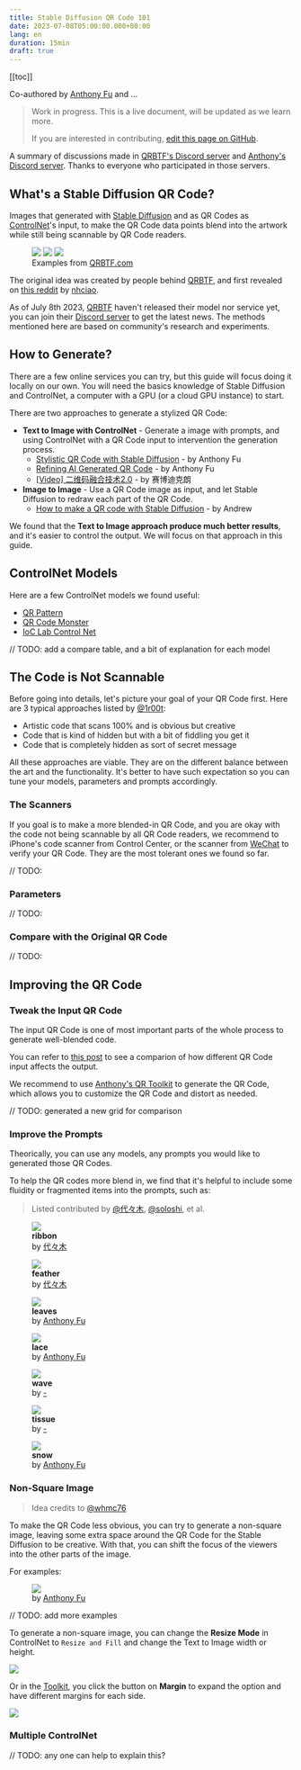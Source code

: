 ```yaml
---
title: Stable Diffusion QR Code 101
date: 2023-07-08T05:00:00.000+00:00
lang: en
duration: 15min
draft: true
---
```


[[toc]]

<p>
<span i-carbon-events mr1 /> Co-authored by <a href="https://antfu.me" target="_blank">Anthony Fu</a> and ...
</p>

> Work in progress. This is a live document, will be updated as we learn more.
>
> If you are interested in contributing, [edit this page on GitHub](https://github.com/antfu/antfu.me/edit/main/pages/posts/ai-qrcode-refine.md).

A summary of discussions made in [QRBTF's Discord server](https://discord.gg/V9CNuqYfte) and [Anthony's Discord server](https://chat.antfu.me). Thanks to everyone who participated in those servers.

## What's a Stable Diffusion QR Code?

Images that generated with [Stable Diffusion](https://stability.ai/blog/stable-diffusion-public-release) and as QR Codes as [ControlNet](https://github.com/lllyasviel/ControlNet)'s input, to make the QR Code data points blend into the artwork while still being scannable by QR Code readers.

<figure>
  <div grid="~ cols-3 gap-1" lg:scale-120 md:scale-110>
    <img src="/images/ai-qrcode-101-example2.jpg" rounded shadow />
    <img src="/images/ai-qrcode-101-example1.jpg" rounded shadow />
    <img src="/images/ai-qrcode-101-example3.jpg" rounded shadow />
  </div>
  <figcaption class="mt0!" text-center>Examples from <a href="https://qrbtf.com/">QRBTF.com</a></figcaption>
</figure>

The original idea was created by people behind [QRBTF](https://qrbtf.com/), and first revealed on [this reddit](https://www.reddit.com/r/StableDiffusion/comments/141hg9x/controlnet_for_qr_code/) by [nhciao](https://www.reddit.com/user/nhciao/).

As of July 8th 2023, [QRBTF](https://qrbtf.com/) haven't released their model nor service yet, you can join their [Discord server](https://discord.gg/V9CNuqYfte) to get the latest news. The methods mentioned here are based on community's research and experiments.

## How to Generate?

There are a few online services you can try, but this guide will focus doing it locally on our own. You will need the basics knowledge of Stable Diffusion and ControlNet, a computer with a GPU (or a cloud GPU instance) to start.

There are two approaches to generate a stylized QR Code:

- **Text to Image with ControlNet** - Generate a image with prompts, and using ControlNet with a QR Code input to intervention the generation process.
  - [Stylistic QR Code with Stable Diffusion](/posts/ai-qrcode) - by Anthony Fu
  - [Refining AI Generated QR Code](/posts/ai-qrcode-refine) - by Anthony Fu
  - [[Video] 二维码融合技术2.0](https://www.bilibili.com/video/BV1zF411R7xg/) - by 赛博迪克朗
- **Image to Image** - Use a QR Code image as input, and let Stable Diffusion to redraw each part of the QR Code.
  - [How to make a QR code with Stable Diffusion](https://stable-diffusion-art.com/qr-code/) - by Andrew

We found that the **Text to Image approach produce much better results**, and it's easier to control the output. We will focus on that approach in this guide.

## ControlNet Models

Here are a few ControlNet models we found useful:

- [QR Pattern](https://civitai.com/models/90940/controlnet-qr-pattern-qr-codes)
- [QR Code Monster](https://huggingface.co/monster-labs/control_v1p_sd15_qrcode_monster)
- [IoC Lab Control Net](https://huggingface.co/ioclab/ioc-controlnet/tree/main/models)

// TODO: add a compare table, and a bit of explanation for each model

## The Code is Not Scannable

Before going into details, let's picture your goal of your QR Code first. Here are 3 typical approaches listed by [@1r00t](https://github.com/1r00t):

- Artistic code that scans 100% and is obvious but creative
- Code that is kind of hidden but with a bit of fiddling you get it
- Code that is completely hidden as sort of secret message

All these approaches are viable. They are on the different balance between the art and the functionality. It's better to have such expectation so you can tune your models, parameters and prompts accordingly.

### The Scanners

If you goal is to make a more blended-in QR Code, and you are okay with the code not being scannable by all QR Code readers, we recommend to iPhone's code scanner from Control Center, or the scanner from [WeChat](https://www.wechat.com/en/) to verify your QR Code. They are the most tolerant ones we found so far.

// TODO:

### Parameters

// TODO:

### Compare with the Original QR Code

// TODO: 

## Improving the QR Code

### Tweak the Input QR Code

The input QR Code is one of most important parts of the whole process to generate well-blended code.

You can refer to [this post](/posts/ai-qrcode-refine#generating-the-base-qr-code) to see a comparion of how different QR Code input affects the output.

We recommend to use [Anthony's QR Toolkit](https://qrcode.antfu.me/) to generate the QR Code, which allows you to customize the QR Code and distort as needed.

// TODO: generated a new grid for comparison

### Improve the Prompts

Theorically, you can use any models, any prompts you would like to generated those QR Codes.

To help the QR codes more blend in, we find that it's helpful to include some fluidity or fragmented items into the prompts, such as:

> Listed contributed by [@代々木](https://discord.com/channels/1120565504545935404/1121837799054778460/1127208037048918107), [@soloshi](https://discord.com/channels/1120565504545935404/1121837799054778460/1127207924905820160), et al.

<div py15>
  <div grid="~ cols-3 gap-x-2 gap-y-4" lg:scale-110 md:scale-105>
    <figure important-my-0>
      <img src="/images/ai-qrcode-101-prompt-ribbon.jpg" rounded-md shadow />
      <figcaption text-center>
        <b text-lg>ribbon</b>
        <div text-xs mt1>by <a href="https://www.xiaohongshu.com/user/profile/5be8fb806b58b745447aab0f" target="_blank">代々木</a></div>
      </figcaption>
    </figure>
    <figure important-my-0>
      <img src="/images/ai-qrcode-101-prompt-feather.jpg" rounded-md shadow />
      <figcaption text-center>
        <b text-lg>feather</b>
        <div text-xs mt1>by <a href="https://www.xiaohongshu.com/user/profile/5be8fb806b58b745447aab0f" target="_blank">代々木</a></div>
      </figcaption>
    </figure>
    <figure important-my-0>
      <img src="/images/ai-qrcode-refine-distort-result.png" rounded-md shadow />
      <figcaption text-center>
        <b text-lg>leaves</b>
        <div text-xs mt1>by <a href="https://antfu.me" target="_blank">Anthony Fu</a></div>
      </figcaption>
    </figure>
    <figure important-my-0>
      <img src="/images/ai-qrcode-101-prompt-lace.jpg" rounded-md shadow />
      <figcaption text-center>
        <b text-lg>lace</b>
        <div text-xs mt1>by <a href="https://antfu.me" target="_blank">Anthony Fu</a></div>
      </figcaption>
    </figure>
    <figure important-my-0>
      <img src="/og-icon.png" rounded-md shadow />
      <figcaption text-center>
        <b text-lg>wave</b>
        <div text-xs mt1>by <a href="https://antfu.me" target="_blank">-</a></div>
      </figcaption>
    </figure>
    <figure important-my-0>
      <img src="/og-icon.png" rounded-md shadow />
      <figcaption text-center>
        <b text-lg>tissue</b>
        <div text-xs mt1>by <a href="https://antfu.me" target="_blank">-</a></div>
      </figcaption>
    </figure>
    <figure important-my-0>
      <img src="/images/ai-qrcode-101-prompt-snow.jpg" rounded-md shadow />
      <figcaption text-center>
        <b text-lg>snow</b>
        <div text-xs mt1>by <a href="https://antfu.me" target="_blank">Anthony Fu</a></div>
      </figcaption>
    </figure>
  </div>
</div>

### Non-Square Image

> Idea credits to [@whmc76](https://space.bilibili.com/339984/)

To make the QR Code less obvious, you can try to generate a non-square image, leaving some extra space around the QR Code for the Stable Diffusion to be creative. With that, you can shift the focus of the viewers into the other parts of the image. 

For examples:

<figure>
  <img src="/images/ai-qrcode-101-non-square-example1.jpg" rounded shadow />
  <figcaption text-center>
    by <a href="https://antfu.me/" target="_blank">Anthony Fu</a>
  </figcaption>
</figure>

// TODO: add more examples

<!--
Ask for permissions: 
- https://discord.com/channels/1120565504545935404/1120739793563832381/1126186859064729630
- https://discord.com/channels/1120565504545935404/1120739793563832381/1125777899753066526
- https://discord.com/channels/1120565504545935404/1120739793563832381/1125311132974981151
- https://discord.com/channels/1120565504545935404/1121837799054778460/1127076655714811984
-->

To generate a non-square image, you can change the **Resize Mode** in ControlNet to `Resize and Fill` and change the Text to Image width or height.

![](/images/ai-qrcode-101-non-square-resize.png)

Or in the [Toolkit](https://qrcode.antfu.me/), you click the <span i-carbon-chevron-down/> button on **Margin** to expand the option and have different margins for each side.

![](/images/ai-qrcode-101-non-square-toolkit.png)

### Multiple ControlNet

// TODO: any one can help to explain this?

